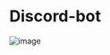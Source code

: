 ﻿# Discord-bot




![image](https://user-images.githubusercontent.com/60508616/172391086-3897c397-09ee-4012-8278-85995d93960b.png)

